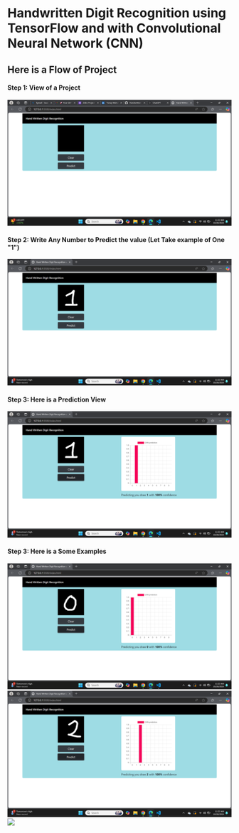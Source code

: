 <h1>Handwritten Digit Recognition using TensorFlow and with Convolutional Neural Network (CNN)</h1>

<h2>Here is a Flow of Project</h2>

<h4>Step 1: View of a Project </h4>
<img src = "https://github.com/Hetvii11/Handwritten-Digit-Recognition/blob/main/Hand-Written-Digit-Recognition-master/images/0.png">
<h4>Step 2: Write Any Number to Predict the value (Let Take example of One "1")</h4>
<img src = "https://github.com/Hetvii11/Handwritten-Digit-Recognition/blob/main/Hand-Written-Digit-Recognition-master/images/2.png">
<h4>Step 3: Here is a Prediction View </h4>
<img src = "https://github.com/Hetvii11/Handwritten-Digit-Recognition/blob/main/Hand-Written-Digit-Recognition-master/images/3.png">
<h4>Step 3: Here is a Some Examples</h4>
<img src = "https://github.com/Hetvii11/Handwritten-Digit-Recognition/blob/main/Hand-Written-Digit-Recognition-master/images/4.png">
<img src = "https://github.com/Hetvii11/Handwritten-Digit-Recognition/blob/main/Hand-Written-Digit-Recognition-master/images/5.png">
<img src = "https://github.com/Hetvii11/Handwritten-Digit-Recognition/blob/main/Hand-Written-Digit-Recognition-master/images/6.png">
